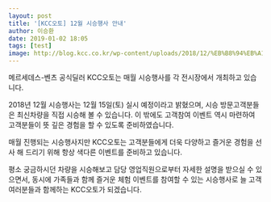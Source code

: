 ```yaml
---
layout: post
title: '[KCC오토] 12월 시승행사 안내'
author: 이승환
date: 2019-01-02 18:05
tags: [test]
image: http://blog.kcc.co.kr/wp-content/uploads/2018/12/%EB%B8%94%EB%A1%9C%EA%B7%B8-%EB%A9%94%EC%9D%B8.png
---
```


메르세데스-벤츠 공식딜러 KCC오토는 매월 시승행사를 각 전시장에서 개최하고 있습니다.

2018년 12월 시승행사는 12월 15일(토) 실시 예정이라고 밝혔으며, 시승 방문고객분들은 최신차량을 직접 시승해 볼 수 있습니다. 이 밖에도 고객참여 이벤트 역시 마련하여 고객분들이 뜻 깊은 경험을 할 수 있도록 준비하였습니다.



매월 진행되는 시승행사지만 KCC오토는 고객분들에게 더욱 다양하고 즐거운 경험을 선사 해 드리기 위해 항상 색다른 이벤트를 준비하고 있습니다.

 

평소 궁금하시던 차량을 시승해보고 담당 영업직원으로부터 자세한 설명을 받으실 수 있으면서, 동시에 가족들과 함께 즐거운 체험 이벤트를 참여할 수 있는 시승행사로 늘 고객여러분들과 함께하는 KCC오토가 되겠습니다.
